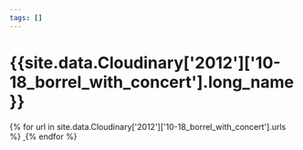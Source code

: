 ```yaml
---
tags: []
---
```

<div itemscope itemtype="http://schema.org/Photograph">
  <h1>{{site.data.Cloudinary['2012']['10-18_borrel_with_concert'].long_name}}</h1>
  {% for url in site.data.Cloudinary['2012']['10-18_borrel_with_concert'].urls %}
    <a itemprop="image" class="swipebox" title="" href="{{ site.cloudinary.baseurl }}/{{ url }}">
      <img alt="" itemprop="thumbnailUrl" src="{{ site.cloudinary.baseurl }}/h_150/{{ url }}" />
      <meta itemprop="isFamilyFriendly" content="true" />
    </a>
  {% endfor %}
</div>
